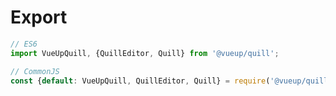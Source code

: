 # Export

~~~ javascript
// ES6
import VueUpQuill, {QuillEditor, Quill} from '@vueup/quill';

// CommonJS
const {default: VueUpQuill, QuillEditor, Quill} = require('@vueup/quill');
~~~